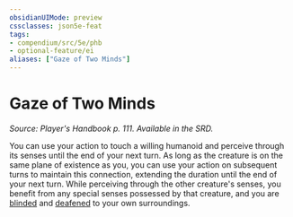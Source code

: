 ```yaml
---
obsidianUIMode: preview
cssclasses: json5e-feat
tags:
- compendium/src/5e/phb
- optional-feature/ei
aliases: ["Gaze of Two Minds"]
---
```

# Gaze of Two Minds
*Source: Player's Handbook p. 111. Available in the SRD.*  

You can use your action to touch a willing humanoid and perceive through its senses until the end of your next turn. As long as the creature is on the same plane of existence as you, you can use your action on subsequent turns to maintain this connection, extending the duration until the end of your next turn. While perceiving through the other creature's senses, you benefit from any special senses possessed by that creature, and you are [blinded](2-Mechanics/CLI/rules/conditions.md#blinded) and [deafened](2-Mechanics/CLI/rules/conditions.md#deafened) to your own surroundings.